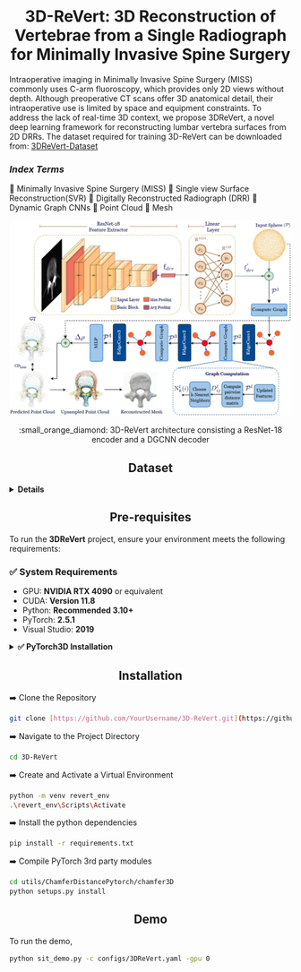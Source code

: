 <h1 align="center">3D-ReVert: 3D Reconstruction of Vertebrae from a Single Radiograph for Minimally Invasive Spine Surgery
</h1>

<p  align="center">  
 
Intraoperative imaging in Minimally Invasive Spine Surgery (MISS) commonly uses C-arm fluoroscopy, which provides only 2D views without depth. Although preoperative CT scans offer 3D anatomical detail, their intraoperative use is limited by space and equipment constraints. To address the lack of real-time 3D context, we propose 3DReVert, a novel deep learning framework for reconstructing lumbar vertebra surfaces from 2D DRRs. The dataset required for training 3D-ReVert can be downloaded from: [3DReVert-Dataset](https://drive.google.com/drive/folders/1YBzQlRE8mZOfmKDpoc9omabz6GCIIJbH?usp=sharing) 
<h3 > <i>Index Terms</i> </h3> 

  :diamond_shape_with_a_dot_inside: Minimally Invasive Spine Surgery (MISS)
  :diamond_shape_with_a_dot_inside: Single view Surface Reconstruction(SVR)
  :diamond_shape_with_a_dot_inside: Digitally Reconstructed Radiograph (DRR) 
  :diamond_shape_with_a_dot_inside: Dynamic Graph CNNs
  :diamond_shape_with_a_dot_inside: Point Cloud 
  :diamond_shape_with_a_dot_inside: Mesh

</div>
<p align="center">
  <img src="Methodology.jpg">
</p>
<div align = "center">
  :small_orange_diamond: 3D-ReVert architecture consisting a ResNet-18 encoder and a DGCNN decoder
 </p>

</div>

</details>
<h2 align="center">Dataset</h2>
<details>
 
<summary><b>Details</b></summary>

You can download the dataset from the following link:  
🔗 <a href="https://drive.google.com/drive/folders/1YBzQlRE8mZOfmKDpoc9omabz6GCIIJbH?usp=sharing" target="_blank">3DReVert-Dataset</a>  

We present an open-source dataset for SVR of lumbar vertebrae comprising 475 unique mesh–DRR pairs.  
For each mesh, DRRs are rendered from 24 diverse viewpoints, resulting in an augmented dataset of 11,400 mesh–DRR pairs.

The 3DReVert-dataset is split into training, validation, and test sets in a 70:20:10 ratio.

**Sub-directory-based arrangement:**

```
DRR/
├── verse004_segment_20/
│  ├── rendering/
│    ├── 00.png
│    ├── 01.png
│    ├── 02.png
│    └── ...
├──verse005_segment_20/
│   ├── rendering/
│   │   ├── 00.png
│   │   ├── 01.png
│   │   ├── ...
│   │   └── 23.png
├── ...  
│   └── ...
Mesh/
├── verse004_segment_20.stl/..
├── verse005_segment_20.stl/..
├── ...
```
</details>

## <div align="center">Pre-requisites</div>


To run the **3DReVert** project, ensure your environment meets the following requirements:

### ✅ System Requirements
- GPU: **NVIDIA RTX 4090** or equivalent
- CUDA: **Version 11.8**
- Python: **Recommended 3.10+**
- PyTorch: **2.5.1**
- Visual Studio: **2019**

<details>
<summary><strong>✅ PyTorch3D Installation</strong></summary>

PyTorch3D is required and must be installed from source to match CUDA 11.8 and Torch 2.5.1:

```bash
pip install "git+https://github.com/facebookresearch/pytorch3d.git"
```

> **Note:** Ensure `torch`, `torchvision`, and `torchaudio` are installed *before* installing PyTorch3D.

---
</details>

## <div align="center">Installation</div>
:arrow_right: Clone the Repository  
```bash
git clone [https://github.com/YourUsername/3D-ReVert.git](https://github.com/IGRS-medical-imaging/3D-ReVert.git)
```
:arrow_right: Navigate to the Project Directory 
```bash
cd 3D-ReVert
```
:arrow_right: Create and Activate a Virtual Environment  
```bash
python -m venv revert_env
.\revert_env\Scripts\Activate
```
:arrow_right: Install the python dependencies
```bash
pip install -r requirements.txt
```
:arrow_right: Compile PyTorch 3rd party modules
```bash
cd utils/ChamferDistancePytorch/chamfer3D
python setups.py install
```
## <div align="center">Demo</div>

To run the demo, 

```bash
python sit_demo.py -c configs/3DReVert.yaml -gpu 0
```

